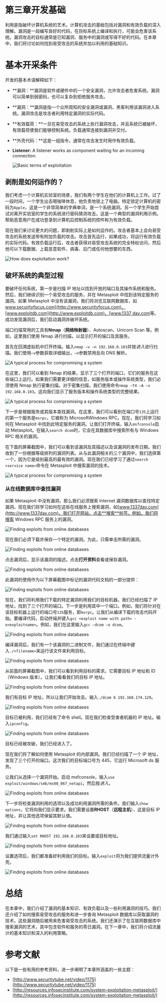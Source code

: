 # 第三章开发基础

利用是指破坏计算机系统的艺术。计算机攻击的基础包括对漏洞和有效负载的深入理解。漏洞是一段编写良好的代码，在目标系统上编译和执行，可能会危害该系统。漏洞攻击的目标通常是已知漏洞、服务中的漏洞或写得不好的代码。在本章中，我们将讨论如何找到易受攻击的系统并加以利用的基础知识。

# 基本开采条件

开发的基本术语解释如下：

*   **漏洞：**漏洞是软件或硬件中的一个安全漏洞，允许攻击者危害系统。漏洞可以简单到弱密码，也可以复杂到拒绝服务攻击。
*   **漏洞：**漏洞是指一个众所周知的安全漏洞或漏洞，黑客利用该漏洞进入系统。漏洞攻击是攻击者利用特定漏洞的实际代码。
*   **有效载荷：**一旦在易受攻击的系统上执行漏洞攻击，并且系统已被破坏，有效载荷使我们能够控制系统。负载通常连接到漏洞并交付。
*   **外壳代码：**这是一组指令，通常在攻击发生时用作有效负载。
*   **Listener:** A listener works as component waiting for an incoming connection.

    ![Basic terms of exploitation](graphics/3589_03_01.jpg)

## 剥削是如何运作的？

我们考虑一个计算机实验室的场景，我们有两个学生在他们的计算机上工作。过了一段时间，一个学生出去喝咖啡休息，他负责地锁上了电脑。特定锁定计算机的密码为`Apple`，这是一个非常简单的字典单词，是一个系统漏洞。另一个学生开始尝试对离开实验室的学生的系统进行密码猜测攻击。这是一个典型的漏洞利用示例。帮助恶意用户在成功登录到计算机后控制系统的控件称为有效负载。

现在我们来讨论更大的问题，即剥削实际上是如何运作的。攻击者基本上会向易受攻击的系统发送带有附加负载的攻击。攻击首先运行，如果成功，将运行有效负载的实际代码。有效负载运行后，攻击者获得对易受攻击系统的完全特权访问，然后他可以下载数据、上载恶意软件、病毒、后门或任何他想要的东西。

![How does exploitation work?](graphics/3589_03_02.jpg)

## 破坏系统的典型过程

要破坏任何系统，第一步是扫描 IP 地址以找到开放的端口及其操作系统和服务。然后，我们继续识别一个易受攻击的服务，并在 Metasploit 中找到该特定服务的漏洞。如果 Metasploit 中没有该漏洞，我们将浏览互联网数据库，如[www.securityfocus.com](http://www.securityfocus.com)、[www.exploitdb.com](http://www.exploitdb.com)、[www.1337 day.com](http://www.1337day.com)等。成功发现漏洞后，我们启动漏洞并破坏系统。

端口扫描常用的工具有**Nmap**（**网络映射器**）、Autoscan、Unicorn Scan 等。例如，这里我们使用 Nmap 进行扫描，以显示打开的端口及其服务。

首先在回溯虚拟机中打开终端。输入`nmap –v –n 192.168.0.103`并按*进入*进行扫描。我们使用`–v`参数获取详细输出，`–n`参数禁用反向 DNS 解析。

![A typical process for compromising a system](graphics/3589_03_03.jpg)

在这里，我们可以看到 Nmap 的结果，显示了三个打开的端口，它们的服务在这些端口上运行。如果我们需要更详细的信息，如服务版本或操作系统类型，我们必须使用 Nmap 执行密集扫描。对于密集扫描，我们使用命令`nmap –T4 –A –v 192.168.0.103`。这向我们显示了服务版本和操作系统类型的完整结果。

![A typical process for compromising a system](graphics/3589_03_04.jpg)

下一步是根据服务或其版本查找漏洞。在这里，我们可以看到在端口号`135`上运行的第一个服务是`msrpc`，它被称为 MicrosoftWindows RPC。现在，我们将学习如何在 Metasploit 中找到此特定服务的漏洞。让我们打开终端，输入`msfconsole`启动 Metasploit。在输入`search dcom`时，它会在其数据库中搜索所有与 Windows RPC 相关的漏洞。

在下面的屏幕截图中，我们可以看到该漏洞及其描述以及该漏洞的发布日期。我们收到了一份根据等级排列的漏洞列表。从与此漏洞相关的三个漏洞中，我们选择第一个，因为它是级别最高的最有效的漏洞。现在我们已经学习了通过`search <service name>`命令在 Metasploit 中搜索漏洞的技术。

![A typical process for compromising a system](graphics/3589_03_05.jpg)

### 从在线数据库中查找漏洞

如果 Metasploit 中没有漏洞，那么我们必须搜索 Internet 漏洞数据库以查找特定漏洞。现在我们将学习如何在这些在线服务上搜索漏洞，如[www.1337day.com](http://www.1337day.com)。我们打开网站，点击**搜索**标签。例如，我们将搜索 Windows RPC 服务上的漏洞。

![Finding exploits from online databases](graphics/3589_03_06.jpg)

现在我们必须下载并保存一个特定的漏洞。为此，只需单击所需的漏洞。

![Finding exploits from online databases](graphics/3589_03_07.jpg)

点击漏洞后，显示该漏洞的描述。点击**打开资料**查看或保存漏洞。

![Finding exploits from online databases](graphics/3589_03_08.jpg)

此漏洞的使用作为以下屏幕截图中标记的漏洞代码文档的一部分提供：

![Finding exploits from online databases](graphics/3589_03_09.jpg)

现在，我们将利用我们下载的特定漏洞利用我们的目标机器。我们已经扫描了 IP 地址，找到了三个打开的端口。下一步是利用其中一个端口。例如，我们将针对在该目标机器上运行的端口号`135`服务，即`msrpc`。让我们从编译下载的攻击代码开始。要编译代码，启动终端并键入`gcc <exploit name with path> -o<exploitname>`。例如，我们在这里输入`gcc –dcom –o dcom`。

![Finding exploits from online databases](graphics/3589_03_10.jpg)

编译漏洞后，我们有一个该漏洞的二进制文件，我们通过在终端中键入`./<filename>`来运行该文件来利用目标。

![Finding exploits from online databases](graphics/3589_03_11.jpg)

从前面的屏幕截图中，我们可以看到利用目标的需求。它需要目标 IP 地址和 ID（Windows 版本）。让我们看看我们的目标 IP 地址。

![Finding exploits from online databases](graphics/3589_03_12.jpg)

我们有目标 IP 地址，所以让我们开始攻击。输入`./dcom 6 192.168.174.129`。

![Finding exploits from online databases](graphics/3589_03_13.jpg)

目标已被利用，我们已经有了命令 shell。现在我们检查受害者机器的 IP 地址。输入`ipconfig`。

![Finding exploits from online databases](graphics/3589_03_14.jpg)

目标已经被攻破，我们已经进入了。

现在我们将了解如何使用 Metasploit 的内部漏洞。我们已经扫描了一个 IP 地址，发现了三个打开的端口。这次我们的目标端口号为 445，它运行 Microsoft ds 服务。

让我们从选择一个漏洞开始。启动 msfconsole，输入`use exploit/windows/smb/ms08_067_netapi`，然后按*进入*。

![Finding exploits from online databases](graphics/3589_03_15.jpg)

下一步将检查漏洞利用的选项以及成功利用漏洞所需的条件。我们输入`show options`，它将向我们显示要求。我们需要设置**RHOST**（**远程主机**），这是目标 IP 地址，并让其他选项保留其默认值。

![Finding exploits from online databases](graphics/3589_03_16.jpg)

我们通过输入`set RHOST 192.168.0.103`来设置或目标地址。

![Finding exploits from online databases](graphics/3589_03_17.jpg)

设置选项后，我们都准备好利用我们的目标。输入`exploit`将为我们提供流量计外壳。

![Finding exploits from online databases](graphics/3589_03_18.jpg)

# 总结

在本章中，我们介绍了漏洞的基本知识、有效负载以及一些利用漏洞的技巧。我们还介绍了如何搜索易受攻击的服务和进一步查询 Metasploit 数据库以获取漏洞的技术。这些漏洞随后被用来危害易受攻击的系统。我们还演示了在互联网数据库中搜索漏洞的艺术，其中包含软件和服务的零日漏洞。在下一章中，我们将介绍流量计的基本知识和深入的利用策略。

# 参考文献

以下是一些有用的参考资料，进一步阐明了本章所涵盖的一些主题：

*   [http://www.securitytube.net/video/1175](http://www.securitytube.net/video/1175)
*   [http://resources.infosecinstitute.com/system-exploitation-metasploit/](http://resources.infosecinstitute.com/system-exploitation-metasploit/)
